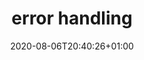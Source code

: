 ---
title: error handling
description: pypyr stops execution on any error by default. You can also handle errors instead, and selectively trap, ignore or retry exceptions.
date: 2020-08-06T20:40:26+01:00
lastmod: 2020-08-06T20:40:26+01:00
seo_article_headline: How to handle errors in a task-runner automation pipeline.
seo_description: Handle pipeline errors with compensations in failure handlers, and also selectively trap, ignore or retry exceptions. 
seo_is_carousel: true
---